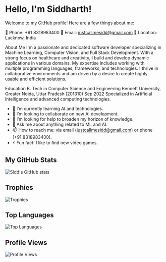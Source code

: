 # Hello, I'm Siddharth!


Welcome to my GitHub profile! Here are a few things about me:

📱 Phone: +91 8318983400
📧 Email: justcallmesidd@gmail.com
📍 Location: Lucknow, India

About Me
I'm a passionate and dedicated software developer specializing in Machine Learning, Computer Vision, and Full Stack Development. With a strong focus on healthcare and creativity, I build and develop dynamic applications in various domains. My expertise includes working with multiple programming languages, frameworks, and technologies. I thrive in collaborative environments and am driven by a desire to create highly usable and efficient solutions.

Education
B. Tech in Computer Science and Engineering
Bennett University, Greater Noida, Uttar Pradesh (201310)
Sep 2022
Specialized in Artificial Intelligence and advanced computing technologies.

- 🌱 I’m currently learning AI and technologies.
- 👯 I’m looking to collaborate on new AI development.
- 🤔 I’m looking for help to broaden my horizon of knowledge.
- 💬 Ask me about anything related to ML and AI.
- 📫 How to reach me: via email (justcallmesidd@gmail.com) or phone (+91 8318983400).
- ⚡ Fun fact: I like to find new video games.


## My GitHub Stats

![Sidd's GitHub stats](https://github-readme-stats.vercel.app/api?username=JustCallMeSidd&show_icons=true&theme=radical)

## Trophies
![Trophies](https://github-profile-trophy.vercel.app/?username=JustCallMeSidd&theme=radical)

## Top Languages

![Top Languages](https://github-readme-stats.vercel.app/api/top-langs/?username=JustCallMeSidd&layout=compact&theme=radical)


## Profile Views

![Profile Views](https://komarev.com/ghpvc/?username=JustCallMeSidd&color=blue)
